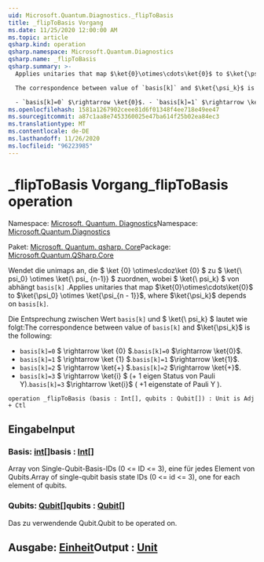 ```yaml
---
uid: Microsoft.Quantum.Diagnostics._flipToBasis
title: _flipToBasis Vorgang
ms.date: 11/25/2020 12:00:00 AM
ms.topic: article
qsharp.kind: operation
qsharp.namespace: Microsoft.Quantum.Diagnostics
qsharp.name: _flipToBasis
qsharp.summary: >-
  Applies unitaries that map $\ket{0}\otimes\cdots\ket{0}$ to $\ket{\psi_0} \otimes \ket{\psi_{n - 1}}$, where $\ket{\psi_k}$ depends on `basis[k]`.

  The correspondence between value of `basis[k]` and $\ket{\psi_k}$ is the following:

  - `basis[k]=0` $\rightarrow \ket{0}$. - `basis[k]=1` $\rightarrow \ket{1}$. - `basis[k]=2` $\rightarrow \ket{+}$. - `basis[k]=3` $\rightarrow \ket{i}$ ( +1 eigenstate of Pauli Y ).
ms.openlocfilehash: 1581a1267902ceee81d6f01348f4ee718e49ee47
ms.sourcegitcommit: a87c1aa8e7453360025e47ba614f25b02ea84ec3
ms.translationtype: MT
ms.contentlocale: de-DE
ms.lasthandoff: 11/26/2020
ms.locfileid: "96223985"
---
```

# <a name="_fliptobasis-operation"></a><span data-ttu-id="b3c45-102">_flipToBasis Vorgang</span><span class="sxs-lookup"><span data-stu-id="b3c45-102">_flipToBasis operation</span></span>

<span data-ttu-id="b3c45-103">Namespace: [Microsoft. Quantum. Diagnostics](xref:Microsoft.Quantum.Diagnostics)</span><span class="sxs-lookup"><span data-stu-id="b3c45-103">Namespace: [Microsoft.Quantum.Diagnostics](xref:Microsoft.Quantum.Diagnostics)</span></span>

<span data-ttu-id="b3c45-104">Paket: [Microsoft. Quantum. qsharp. Core](https://nuget.org/packages/Microsoft.Quantum.QSharp.Core)</span><span class="sxs-lookup"><span data-stu-id="b3c45-104">Package: [Microsoft.Quantum.QSharp.Core](https://nuget.org/packages/Microsoft.Quantum.QSharp.Core)</span></span>


<span data-ttu-id="b3c45-105">Wendet die unimaps an, die $ \ket {0} \otimes\cdoz\ket {0} $ zu $ \ket{\ psi_0} \otimes \ket{\ psi_ {n-1}} $ zuordnen, wobei $ \ket{\ psi_k} $ von abhängt `basis[k]` .</span><span class="sxs-lookup"><span data-stu-id="b3c45-105">Applies unitaries that map $\ket{0}\otimes\cdots\ket{0}$ to $\ket{\psi_0} \otimes \ket{\psi_{n - 1}}$, where $\ket{\psi_k}$ depends on `basis[k]`.</span></span>

<span data-ttu-id="b3c45-106">Die Entsprechung zwischen Wert `basis[k]` und $ \ket{\ psi_k} $ lautet wie folgt:</span><span class="sxs-lookup"><span data-stu-id="b3c45-106">The correspondence between value of `basis[k]` and $\ket{\psi_k}$ is the following:</span></span>

- <span data-ttu-id="b3c45-107">`basis[k]=0` $ \rightarrow \ket {0} $.</span><span class="sxs-lookup"><span data-stu-id="b3c45-107">`basis[k]=0` $\rightarrow \ket{0}$.</span></span>
- <span data-ttu-id="b3c45-108">`basis[k]=1` $ \rightarrow \ket {1} $.</span><span class="sxs-lookup"><span data-stu-id="b3c45-108">`basis[k]=1` $\rightarrow \ket{1}$.</span></span>
- <span data-ttu-id="b3c45-109">`basis[k]=2` $ \rightarrow \ket{+} $.</span><span class="sxs-lookup"><span data-stu-id="b3c45-109">`basis[k]=2` $\rightarrow \ket{+}$.</span></span>
- <span data-ttu-id="b3c45-110">`basis[k]=3` $ \rightarrow \ket{i} $ (+ 1 eigen Status von Pauli Y).</span><span class="sxs-lookup"><span data-stu-id="b3c45-110">`basis[k]=3` $\rightarrow \ket{i}$ ( +1 eigenstate of Pauli Y ).</span></span>

```qsharp
operation _flipToBasis (basis : Int[], qubits : Qubit[]) : Unit is Adj + Ctl
```


## <a name="input"></a><span data-ttu-id="b3c45-111">Eingabe</span><span class="sxs-lookup"><span data-stu-id="b3c45-111">Input</span></span>

### <a name="basis--int"></a><span data-ttu-id="b3c45-112">Basis: [int](xref:microsoft.quantum.lang-ref.int)[]</span><span class="sxs-lookup"><span data-stu-id="b3c45-112">basis : [Int](xref:microsoft.quantum.lang-ref.int)[]</span></span>

<span data-ttu-id="b3c45-113">Array von Single-Qubit-Basis-IDs (0 <= ID <= 3), eine für jedes Element von Qubits.</span><span class="sxs-lookup"><span data-stu-id="b3c45-113">Array of single-qubit basis state IDs (0 <= id <= 3), one for each element of qubits.</span></span>


### <a name="qubits--qubit"></a><span data-ttu-id="b3c45-114">Qubits: [Qubit](xref:microsoft.quantum.lang-ref.qubit)[]</span><span class="sxs-lookup"><span data-stu-id="b3c45-114">qubits : [Qubit](xref:microsoft.quantum.lang-ref.qubit)[]</span></span>

<span data-ttu-id="b3c45-115">Das zu verwendende Qubit.</span><span class="sxs-lookup"><span data-stu-id="b3c45-115">Qubit to be operated on.</span></span>



## <a name="output--unit"></a><span data-ttu-id="b3c45-116">Ausgabe: [Einheit](xref:microsoft.quantum.lang-ref.unit)</span><span class="sxs-lookup"><span data-stu-id="b3c45-116">Output : [Unit](xref:microsoft.quantum.lang-ref.unit)</span></span>

